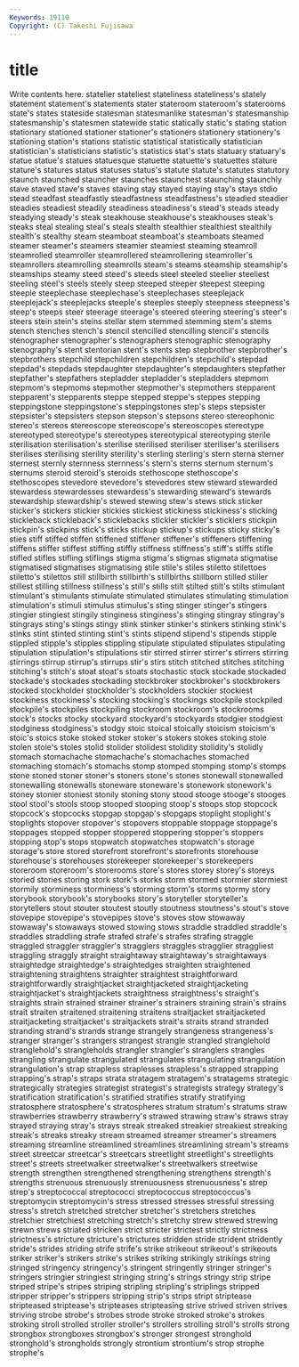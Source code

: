 ```yaml
---
Keywords: 19110 
Copyright: (C) Takeshi Fujisawa
---
```


# title

Write contents here.
statelier stateliest stateliness stateliness's stately statement statement's
statements stater stateroom stateroom's staterooms state's states stateside statesman statesmanlike
statesman's statesmanship statesmanship's statesmen statewide static statically static's stating station
stationary stationed stationer stationer's stationers stationery stationery's stationing station's stations
statistic statistical statistically statistician statistician's statisticians statistic's statistics stat's stats
statuary statuary's statue statue's statues statuesque statuette statuette's statuettes stature
stature's statures status statuses status's statute statute's statutes statutory staunch
staunched stauncher staunches staunchest staunching staunchly stave staved stave's staves
staving stay stayed staying stay's stays stdio stead steadfast steadfastly
steadfastness steadfastness's steadied steadier steadies steadiest steadily steadiness steadiness's stead's
steads steady steadying steady's steak steakhouse steakhouse's steakhouses steak's steaks
steal stealing steal's steals stealth stealthier stealthiest stealthily stealth's stealthy
steam steamboat steamboat's steamboats steamed steamer steamer's steamers steamier steamiest
steaming steamroll steamrolled steamroller steamrollered steamrollering steamroller's steamrollers steamrolling steamrolls
steam's steams steamship steamship's steamships steamy steed steed's steeds steel
steeled steelier steeliest steeling steel's steels steely steep steeped steeper
steepest steeping steeple steeplechase steeplechase's steeplechases steeplejack steeplejack's steeplejacks steeple's
steeples steeply steepness steepness's steep's steeps steer steerage steerage's steered
steering steering's steer's steers stein stein's steins stellar stem stemmed
stemming stem's stems stench stenches stench's stencil stencilled stencilling stencil's
stencils stenographer stenographer's stenographers stenographic stenography stenography's stent stentorian stent's
stents step stepbrother stepbrother's stepbrothers stepchild stepchildren stepchildren's stepchild's stepdad
stepdad's stepdads stepdaughter stepdaughter's stepdaughters stepfather stepfather's stepfathers stepladder stepladder's
stepladders stepmom stepmom's stepmoms stepmother stepmother's stepmothers stepparent stepparent's stepparents
steppe stepped steppe's steppes stepping steppingstone steppingstone's steppingstones step's steps
stepsister stepsister's stepsisters stepson stepson's stepsons stereo stereophonic stereo's stereos
stereoscope stereoscope's stereoscopes stereotype stereotyped stereotype's stereotypes stereotypical stereotyping sterile
sterilisation sterilisation's sterilise sterilised steriliser steriliser's sterilisers sterilises sterilising sterility
sterility's sterling sterling's stern sterna sterner sternest sternly sternness sternness's
stern's sterns sternum sternum's sternums steroid steroid's steroids stethoscope stethoscope's
stethoscopes stevedore stevedore's stevedores stew steward stewarded stewardess stewardesses stewardess's
stewarding steward's stewards stewardship stewardship's stewed stewing stew's stews stick
sticker sticker's stickers stickier stickies stickiest stickiness stickiness's sticking stickleback
stickleback's sticklebacks stickler stickler's sticklers stickpin stickpin's stickpins stick's sticks
stickup stickup's stickups sticky sticky's sties stiff stiffed stiffen stiffened
stiffener stiffener's stiffeners stiffening stiffens stiffer stiffest stiffing stiffly stiffness
stiffness's stiff's stiffs stifle stifled stifles stifling stiflings stigma stigma's
stigmas stigmata stigmatise stigmatised stigmatises stigmatising stile stile's stiles stiletto
stilettoes stiletto's stilettos still stillbirth stillbirth's stillbirths stillborn stilled stiller
stillest stilling stillness stillness's still's stills stilt stilted stilt's stilts
stimulant stimulant's stimulants stimulate stimulated stimulates stimulating stimulation stimulation's stimuli
stimulus stimulus's sting stinger stinger's stingers stingier stingiest stingily stinginess
stinginess's stinging stingray stingray's stingrays sting's stings stingy stink stinker
stinker's stinkers stinking stink's stinks stint stinted stinting stint's stints
stipend stipend's stipends stipple stippled stipple's stipples stippling stipulate stipulated
stipulates stipulating stipulation stipulation's stipulations stir stirred stirrer stirrer's stirrers
stirring stirrings stirrup stirrup's stirrups stir's stirs stitch stitched stitches
stitching stitching's stitch's stoat stoat's stoats stochastic stock stockade stockaded
stockade's stockades stockading stockbroker stockbroker's stockbrokers stocked stockholder stockholder's stockholders
stockier stockiest stockiness stockiness's stocking stocking's stockings stockpile stockpiled stockpile's
stockpiles stockpiling stockroom stockroom's stockrooms stock's stocks stocky stockyard stockyard's
stockyards stodgier stodgiest stodginess stodginess's stodgy stoic stoical stoically stoicism
stoicism's stoic's stoics stoke stoked stoker stoker's stokers stokes stoking
stole stolen stole's stoles stolid stolider stolidest stolidity stolidity's stolidly
stomach stomachache stomachache's stomachaches stomached stomaching stomach's stomachs stomp stomped
stomping stomp's stomps stone stoned stoner stoner's stoners stone's stones
stonewall stonewalled stonewalling stonewalls stoneware stoneware's stonework stonework's stoney stonier
stoniest stonily stoning stony stood stooge stooge's stooges stool stool's
stools stoop stooped stooping stoop's stoops stop stopcock stopcock's stopcocks
stopgap stopgap's stopgaps stoplight stoplight's stoplights stopover stopover's stopovers stoppable
stoppage stoppage's stoppages stopped stopper stoppered stoppering stopper's stoppers stopping
stop's stops stopwatch stopwatches stopwatch's storage storage's store stored storefront
storefront's storefronts storehouse storehouse's storehouses storekeeper storekeeper's storekeepers storeroom storeroom's
storerooms store's stores storey storey's storeys storied stories storing stork
stork's storks storm stormed stormier stormiest stormily storminess storminess's storming
storm's storms stormy story storybook storybook's storybooks story's storyteller storyteller's
storytellers stout stouter stoutest stoutly stoutness stoutness's stout's stove stovepipe
stovepipe's stovepipes stove's stoves stow stowaway stowaway's stowaways stowed stowing
stows straddle straddled straddle's straddles straddling strafe strafed strafe's strafes
strafing straggle straggled straggler straggler's stragglers straggles stragglier straggliest straggling
straggly straight straightaway straightaway's straightaways straightedge straightedge's straightedges straighten straightened
straightening straightens straighter straightest straightforward straightforwardly straightjacket straightjacketed straightjacketing straightjacket's
straightjackets straightness straightness's straight's straights strain strained strainer strainer's strainers
straining strain's strains strait straiten straitened straitening straitens straitjacket straitjacketed
straitjacketing straitjacket's straitjackets strait's straits strand stranded stranding strand's strands
strange strangely strangeness strangeness's stranger stranger's strangers strangest strangle strangled
stranglehold stranglehold's strangleholds strangler strangler's stranglers strangles strangling strangulate strangulated
strangulates strangulating strangulation strangulation's strap strapless straplesses strapless's strapped strapping
strapping's strap's straps strata stratagem stratagem's stratagems strategic strategically strategies
strategist strategist's strategists strategy strategy's stratification stratification's stratified stratifies stratify
stratifying stratosphere stratosphere's stratospheres stratum stratum's stratums straw strawberries strawberry
strawberry's strawed strawing straw's straws stray strayed straying stray's strays
streak streaked streakier streakiest streaking streak's streaks streaky stream streamed
streamer streamer's streamers streaming streamline streamlined streamlines streamlining stream's streams
street streetcar streetcar's streetcars streetlight streetlight's streetlights street's streets streetwalker
streetwalker's streetwalkers streetwise strength strengthen strengthened strengthening strengthens strength's strengths
strenuous strenuously strenuousness strenuousness's strep strep's streptococcal streptococci streptococcus streptococcus's
streptomycin streptomycin's stress stressed stresses stressful stressing stress's stretch stretched
stretcher stretcher's stretchers stretches stretchier stretchiest stretching stretch's stretchy strew
strewed strewing strewn strews striated stricken strict stricter strictest strictly
strictness strictness's stricture stricture's strictures stridden stride strident stridently stride's
strides striding strife strife's strike strikeout strikeout's strikeouts striker striker's
strikers strike's strikes striking strikingly strikings string stringed stringency stringency's
stringent stringently stringer stringer's stringers stringier stringiest stringing string's strings
stringy strip stripe striped stripe's stripes striping stripling stripling's striplings
stripped stripper stripper's strippers stripping strip's strips stript striptease stripteased
striptease's stripteases stripteasing strive strived striven strives striving strobe strobe's
strobes strode stroke stroked stroke's strokes stroking stroll strolled stroller
stroller's strollers strolling stroll's strolls strong strongbox strongboxes strongbox's stronger
strongest stronghold stronghold's strongholds strongly strontium strontium's strop strophe strophe's
